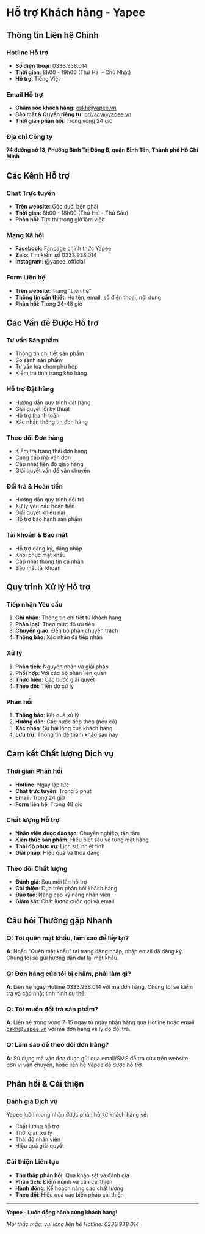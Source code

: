# Hỗ trợ Khách hàng - Yapee

## Thông tin Liên hệ Chính

### Hotline Hỗ trợ
- **Số điện thoại**: 0333.938.014
- **Thời gian**: 8h00 - 19h00 (Thứ Hai - Chủ Nhật)
- **Hỗ trợ**: Tiếng Việt

### Email Hỗ trợ
- **Chăm sóc khách hàng**: cskh@yapee.vn
- **Bảo mật & Quyền riêng tư**: privacy@yapee.vn
- **Thời gian phản hồi**: Trong vòng 24 giờ

### Địa chỉ Công ty
**74 đường số 13, Phường Bình Trị Đông B, quận Bình Tân, Thành phố Hồ Chí Minh**

## Các Kênh Hỗ trợ

### Chat Trực tuyến
- **Trên website**: Góc dưới bên phải
- **Thời gian**: 8h00 - 18h00 (Thứ Hai - Thứ Sáu)
- **Phản hồi**: Tức thì trong giờ làm việc

### Mạng Xã hội
- **Facebook**: Fanpage chính thức Yapee
- **Zalo**: Tìm kiếm số 0333.938.014
- **Instagram**: @yapee_official

### Form Liên hệ
- **Trên website**: Trang "Liên hệ"
- **Thông tin cần thiết**: Họ tên, email, số điện thoại, nội dung
- **Phản hồi**: Trong 24-48 giờ

## Các Vấn đề Được Hỗ trợ

### Tư vấn Sản phẩm
- Thông tin chi tiết sản phẩm
- So sánh sản phẩm
- Tư vấn lựa chọn phù hợp
- Kiểm tra tình trạng kho hàng

### Hỗ trợ Đặt hàng
- Hướng dẫn quy trình đặt hàng
- Giải quyết lỗi kỹ thuật
- Hỗ trợ thanh toán
- Xác nhận thông tin đơn hàng

### Theo dõi Đơn hàng
- Kiểm tra trạng thái đơn hàng
- Cung cấp mã vận đơn
- Cập nhật tiến độ giao hàng
- Giải quyết vấn đề vận chuyển

### Đổi trả & Hoàn tiền
- Hướng dẫn quy trình đổi trả
- Xử lý yêu cầu hoàn tiền
- Giải quyết khiếu nại
- Hỗ trợ bảo hành sản phẩm

### Tài khoản & Bảo mật
- Hỗ trợ đăng ký, đăng nhập
- Khôi phục mật khẩu
- Cập nhật thông tin cá nhân
- Bảo mật tài khoản

## Quy trình Xử lý Hỗ trợ

### Tiếp nhận Yêu cầu
1. **Ghi nhận**: Thông tin chi tiết từ khách hàng
2. **Phân loại**: Theo mức độ ưu tiên
3. **Chuyển giao**: Đến bộ phận chuyên trách
4. **Thông báo**: Xác nhận đã tiếp nhận

### Xử lý
1. **Phân tích**: Nguyên nhân và giải pháp
2. **Phối hợp**: Với các bộ phận liên quan
3. **Thực hiện**: Các bước giải quyết
4. **Theo dõi**: Tiến độ xử lý

### Phản hồi
1. **Thông báo**: Kết quả xử lý
2. **Hướng dẫn**: Các bước tiếp theo (nếu có)
3. **Xác nhận**: Sự hài lòng của khách hàng
4. **Lưu trữ**: Thông tin để tham khảo sau này

## Cam kết Chất lượng Dịch vụ

### Thời gian Phản hồi
- **Hotline**: Ngay lập tức
- **Chat trực tuyến**: Trong 5 phút
- **Email**: Trong 24 giờ
- **Form liên hệ**: Trong 48 giờ

### Chất lượng Hỗ trợ
- **Nhân viên được đào tạo**: Chuyên nghiệp, tận tâm
- **Kiến thức sản phẩm**: Hiểu biết sâu về từng mặt hàng
- **Thái độ phục vụ**: Lịch sự, nhiệt tình
- **Giải pháp**: Hiệu quả và thỏa đáng

### Theo dõi Chất lượng
- **Đánh giá**: Sau mỗi lần hỗ trợ
- **Cải thiện**: Dựa trên phản hồi khách hàng
- **Đào tạo**: Nâng cao kỹ năng nhân viên
- **Giám sát**: Chất lượng cuộc gọi và email

## Câu hỏi Thường gặp Nhanh

### Q: Tôi quên mật khẩu, làm sao để lấy lại?
**A**: Nhấn "Quên mật khẩu" tại trang đăng nhập, nhập email đã đăng ký. Chúng tôi sẽ gửi hướng dẫn đặt lại mật khẩu.

### Q: Đơn hàng của tôi bị chậm, phải làm gì?
**A**: Liên hệ ngay Hotline 0333.938.014 với mã đơn hàng. Chúng tôi sẽ kiểm tra và cập nhật tình hình cụ thể.

### Q: Tôi muốn đổi trả sản phẩm?
**A**: Liên hệ trong vòng 7-15 ngày từ ngày nhận hàng qua Hotline hoặc email cskh@yapee.vn với mã đơn hàng và lý do đổi trả.

### Q: Làm sao để theo dõi đơn hàng?
**A**: Sử dụng mã vận đơn được gửi qua email/SMS để tra cứu trên website đơn vị vận chuyển, hoặc liên hệ Yapee để được hỗ trợ.

## Phản hồi & Cải thiện

### Đánh giá Dịch vụ
Yapee luôn mong nhận được phản hồi từ khách hàng về:
- Chất lượng hỗ trợ
- Thời gian xử lý
- Thái độ nhân viên
- Hiệu quả giải quyết

### Cải thiện Liên tục
- **Thu thập phản hồi**: Qua khảo sát và đánh giá
- **Phân tích**: Điểm mạnh và cần cải thiện
- **Hành động**: Kế hoạch nâng cao chất lượng
- **Theo dõi**: Hiệu quả các biện pháp cải thiện

---

**Yapee - Luôn đồng hành cùng khách hàng!**

*Mọi thắc mắc, vui lòng liên hệ Hotline: 0333.938.014*